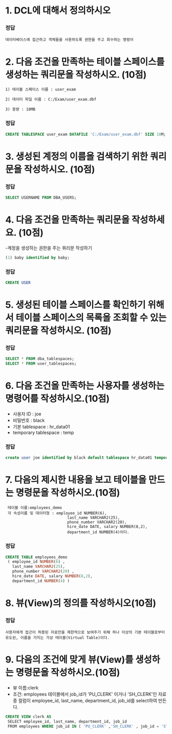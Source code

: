 # 1. DCL에 대해서 정의하시오
### 정답
```
데이터베이스에 접근하고 객체들을 사용하도록 권한을 주고 회수하는 명령어
```

# 2. 다음 조건을 만족하는 테이블 스페이스를 생성하는 쿼리문을 작성하시오. (10점)
    1) 테이블 스페이스 이름 : user_exam

    2) 데이터 파일 이름 : C:/Exam/user_exam.dbf

    3) 용량 : 10MB

### 정답
```sql
CREATE TABLESPACE user_exam DATAFILE 'C:/Exam/user_exam.dbf' SIZE 10M;
```

# 3. 생성된 계정의 이름을 검색하기 위한 쿼리문을 작성하시오. (10점)
### 정답
```sql
SELECT USERNAME FROM DBA_USERS;
```

# 4. 다음 조건을 만족하는 쿼리문을 작성하세요. (10점)
-계정을 생성하는 권한을 주는 쿼리문 작성하기

```SQL
(1) baby identified by baby;
```
### 정답
```SQL
CREATE USER
```

# 5. 생성된 테이블 스페이스를 확인하기 위해서 테이블 스페이스의 목록을 조회할 수 있는 쿼리문을 작성하시오. (10점)
### 정답
```sql
SELECT * FROM dba_tablespaces;
SELECT * FROM user_tablespaces;
```

# 6. 다음 조건을 만족하는 사용자를 생성하는 명령어를 작성하시오.(10점)
- 사용자 ID : joe
-  비밀번호 : black
-  기본 tablespace : hr_data01
-  temporary tablespace : temp

### 정답
```sql
create user joe identified by black default tablespace hr_data01 temporary tablespace temp;
```

# 7. 다음의 제시한 내용을 보고 테이블을 만드는 명령문을 작성하시오.(10점)

```
 테이블 이름:employees_demo
 각 속성이름 및 데이터형 : employee_id NUMBER(6),
                           last_name VARCHAR2(25), 
                           phone_number VARCHAR2(20),
                           hire_date DATE, salary NUMBER(8,2), 
                           department_id NUMBER(4)이다.
```
### 정답
```sql
CREATE TABLE employees_demo
 ( employee_id NUMBER(6) ,
   last_name VARCHAR2(25),
   phone_number VARCHAR2(20) ,
   hire_date DATE, salary NUMBER(8,2),
   department_id NUMBER(4) )
```

# 8. 뷰(View)의 정의를 작성하시오(10점)

### 정답
```
사용자에게 접근이 허용된 자료만을 제한적으로 보여주기 위해 하나 이상의 기본 테이블로부터 유도된, 이름을 가지는 가상 테이블(Virtual Table)이다.
```

# 9. 다음의 조건에 맞게 뷰(View)를 생성하는 명령문을 작성하시오.(10점)
- 뷰 이름:clerk 
- 조건: employees 테이블에서 job_id가 'PU_CLERK' 이거나 'SH_CLERK'인 자료 중 컬럼이 employee_id, last_name, department_id, job_id를 select하여 만든다.

```sql
CREATE VIEW clerk AS
 SELECT employee_id, last_name, department_id, job_id
 FROM employees WHERE job_id IN ( 'PU_CLERK' ,'SH_CLERK' , job_id = 'ST_CLERK');
```



